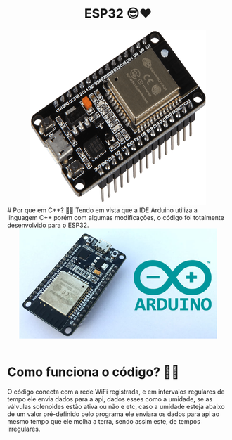 <h1 align="center">ESP32 😎❤</h1>

<div align="center">
    <img src="esp32Img.png"  width="400" height="400"/>
</div>
# Por que em C++? 🤔👀
Tendo em vista que a IDE Arduino utiliza a linguagem C++ porém com algumas modificações, o código foi totalmente desenvolvido para o ESP32.


<div align="center">
    <img src="espArduino.jpg"  width="450" height="250"/>
</div>

<br>

# Como funciona o código? 📐🤨
O código conecta com a rede WiFi registrada, e em intervalos regulares de tempo ele envia dados para a api, dados esses como a umidade, se as válvulas solenoides estão ativa ou não e etc, caso a umidade esteja abaixo de um valor pré-definido pelo programa ele enviara os dados para api ao mesmo tempo que ele molha a terra, sendo assim este, de tempos irregulares.
